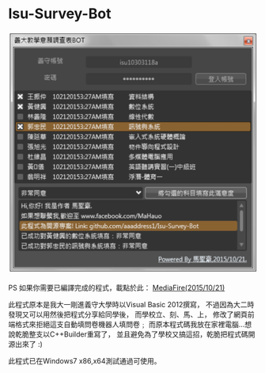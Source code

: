 # Isu-Survey-Bot
![](DEMO.png)

PS
如果你需要已編譯完成的程式，載點於此：
[MediaFire(2015/10/21)](http://www.mediafire.com/download/u3aob11va9231kd/IsuSurvey_2015_10_21.zip)

此程式原本是我大一剛進義守大學時以Visual Basic 2012撰寫，
不過因為大二時發現又可以用然後把程式分享給同學後，
而學校立、刻、馬、上，
修改了網頁前端格式來拒絕這支自動填問卷機器人填問卷﹔
而原本程式碼我放在家裡電腦...想說乾脆整支以C++Builder重寫了，
並且避免為了學校又搞這招，乾脆把程式碼開源出來了 :)

此程式已在Windows7 x86,x64測試通過可使用。

